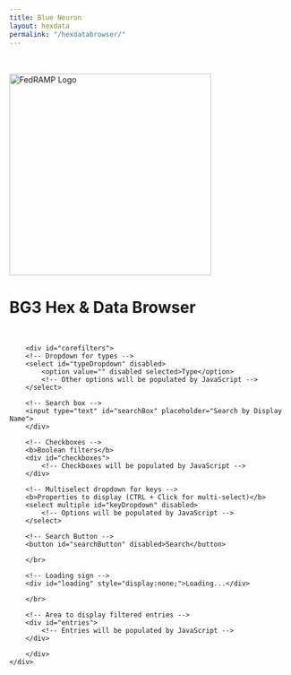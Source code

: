```yaml
---
title: Blue Neuron
layout: hexdata
permalink: "/hexdatabrowser/"
---
```


<div class="container-lg p-responsive" style="display:grid;">
  <div class="test" style="align: center">
  	</br>
  	</br>
    <div class="float-left">
      <img class="d-block pr-4" style="width: 360px;" alt="FedRAMP Logo" src="{{"/assets/img/soc-brilliance.png" | relative_url}}">
    </div>
    <div class="overflow-hidden">
			<h1>BG3 Hex & Data Browser</h1><br>

	    <div id="corefilters">
	    <!-- Dropdown for types -->
	    <select id="typeDropdown" disabled>
	        <option value="" disabled selected>Type</option>
	        <!-- Other options will be populated by JavaScript -->
	    </select>

	    <!-- Search box -->
	    <input type="text" id="searchBox" placeholder="Search by Display Name">
	    </div>

	    <!-- Checkboxes -->
	    <b>Boolean filters</b>
	    <div id="checkboxes">
	        <!-- Checkboxes will be populated by JavaScript -->
	    </div>

	    <!-- Multiselect dropdown for keys -->
	    <b>Properties to display (CTRL + Click for multi-select)</b>
	    <select multiple id="keyDropdown" disabled>
	        <!-- Options will be populated by JavaScript -->
	    </select>

	    <!-- Search Button -->
	    <button id="searchButton" disabled>Search</button>

	    </br>

	    <!-- Loading sign -->
	    <div id="loading" style="display:none;">Loading...</div>

	    </br>

	    <!-- Area to display filtered entries -->
	    <div id="entries">
	        <!-- Entries will be populated by JavaScript -->
	    </div>

	    </div>
    </div>

  </div>
</div>